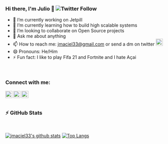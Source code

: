 ### Hi there, I'm Julio 👋  ![Twitter Follow](https://img.shields.io/twitter/follow/jcemaciel?style=social)



- 🔭 I’m currently working on Jetpill
- 🌱 I’m currently learning how to build high scalable systems
- 👯 I’m looking to collaborate on Open Source projects
- 💬 Ask me about anything
- 📫 How to reach me: jmaciel33@gmail.com or send a dm on twitter [<img alt="Twitter" width="22px" src="https://cdn.jsdelivr.net/npm/simple-icons@v3/icons/twitter.svg" />][twitter]
- 😄 Pronouns: He/Him
- ⚡ Fun fact: I like to play Fifa 21 and Fortnite and I hate Açai
<!-- - 🤔 I’m looking for help with -->
<br/>

### Connect with me:


[<img align="left" alt="Twitter" width="22px" src="https://cdn.jsdelivr.net/npm/simple-icons@v3/icons/twitter.svg" />][twitter]
[<img align="left" alt="LinkedIn" width="22px" src="https://cdn.jsdelivr.net/npm/simple-icons@v3/icons/linkedin.svg" />][linkedin]
[<img align="left" alt="Instagram" width="22px" src="https://cdn.jsdelivr.net/npm/simple-icons@v3/icons/instagram.svg" />][instagram]


<br/>
<br/>

### :zap: GitHub Stats
<br/>

[![jmaciel33's github stats](https://github-readme-stats.jmaciel33.vercel.app/api?username=jmaciel33&count_private=true&show_icons=true&theme=dracula)](https://github.com/jmaciel33/github-readme-stats) [![Top Langs](https://github-readme-stats.vercel.app/api/top-langs/?username=jmaciel33&layout=compact)](https://github.com/anuraghazra/github-readme-stats)


[twitter]: https://twitter.com/jcemaciel
[instagram]: https://www.instagram.com/jcemaciel/
[linkedin]: https://www.linkedin.com/in/juliocesarmaciel/

